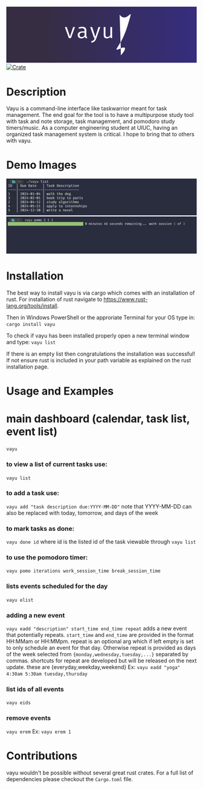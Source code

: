 ![banner](banner.png)
[![Crate](https://img.shields.io/crates/v/vayu.svg)](https://crates.io/crates/vayu)

# Description
Vayu is a command-line interface like taskwarrior meant for task management. The end goal for the tool is to have a multipurpose study tool with task and note storage, task management, and pomodoro study timers/music. As a computer engineering student at UIUC, having an organized task management system is critical. I hope to bring that to others with vayu.
# Demo Images
![demo](demo.png)
![demo2](demo2.png)
# Installation
The best way to install vayu is via cargo which comes with an installation of rust. For installation of rust navigate to https://www.rust-lang.org/tools/install.

Then in Windows PowerShell or the approriate Terminal for your OS type in:
`cargo install vayu`

To check if vayu has been installed properly open a new terminal window and type:
`vayu list`

If there is an empty list then congratulations the installation was successful! If not ensure rust is included in your path variable as explained on the rust installation page.
# Usage and Examples
# main dashboard (calendar, task list, event list)
`vayu`
### to view a list of current tasks use:
`vayu list`
### to add a task use:
`vayu add "task description due:YYYY-MM-DD"`
note that YYYY-MM-DD can also be replaced with today, tomorrow, and days of the week
### to mark tasks as done:
`vayu done id`
where id is the listed id of the task viewable through `vayu list`
### to use the pomodoro timer:
`vayu pomo iterations work_session_time break_session_time`
### lists events scheduled for the day
`vayu elist` 
### adding a new event
`vayu eadd "description" start_time end_time repeat`
adds a new event that potentially repeats. `start_time` and `end_time` are provided in the format HH:MMam or HH:MMpm. 
repeat is an optional arg which if left empty is set to only schedule an event for that day. 
Otherwise repeat is provided as days of the week selected from `{monday,wednesday,tuesday,...}` separated by commas. 
shortcuts for repeat are developed but will be released on the next update. these are {everyday,weekday,weekend} 
Ex: `vayu eadd "yoga" 4:30am 5:30am tuesday,thursday` 
### list ids of all events
`vayu eids` 
### remove events
`vayu erem` 
Ex: `vayu erem 1`
# Contributions
vayu wouldn't be possible without several great rust crates. For a full list of dependencies please checkout the `Cargo.toml` file. 
